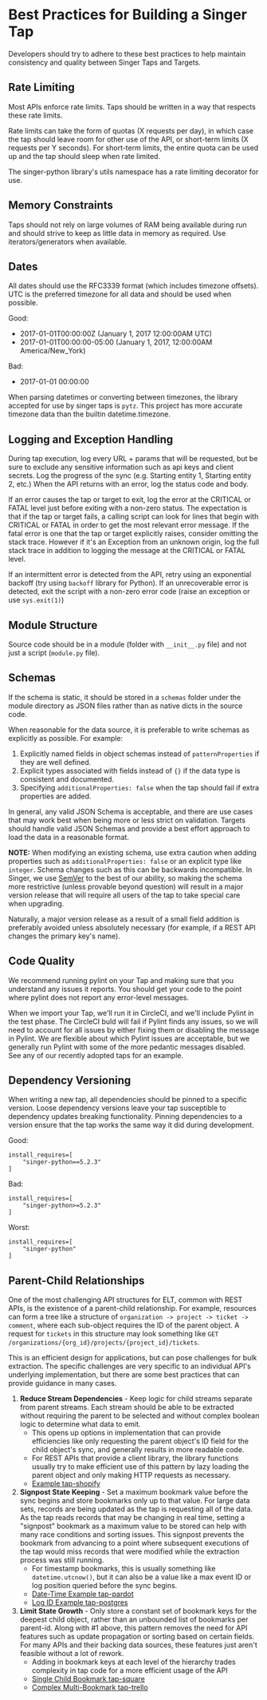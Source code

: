 # Best Practices for Building a Singer Tap

Developers should try to adhere to these best practices to help maintain
consistency and quality between Singer Taps and Targets.

## Rate Limiting

Most APIs enforce rate limits. Taps should be written in a way that
respects these rate limits.

Rate limits can take the form of quotas (X requests per day), in which
case the tap should leave room for other use of the API, or short-term
limits (X requests per Y seconds). For short-term limits, the entire quota
can be used up and the tap should sleep when rate limited.

The singer-python library's utils namespace has a rate limiting decorator
for use.

## Memory Constraints

Taps should not rely on large volumes of RAM being available during run
and should strive to keep as little data in memory as required. Use
iterators/generators when available.


## Dates

All dates should use the RFC3339 format (which includes timezone offsets).
UTC is the preferred timezone for all data and should be used when
possible.

Good:
 - 2017-01-01T00:00:00Z (January 1, 2017 12:00:00AM UTC)
 - 2017-01-01T00:00:00-05:00 (January 1, 2017, 12:00:00AM America/New_York)

Bad:
 - 2017-01-01 00:00:00

When parsing datetimes or converting between timezones, the library
accepted for use by singer taps is `pytz`. This project has more accurate
timezone data than the builtin datetime.timezone.

## Logging and Exception Handling

During tap execution, log every URL + params that will be requested, but
be sure to exclude any sensitive information such as api keys and client
secrets. Log the progress of the sync (e.g. Starting entity 1, Starting
entity 2, etc.) When the API returns with an error, log the status code
and body.

If an error causes the tap or target to exit, log the error at the
CRITICAL or FATAL level just before exiting with a non-zero status. The
expectation is that if the tap or target fails, a calling script can look
for lines that begin with CRITICAL or FATAL in order to get the most
relevant error message. If the fatal error is one that the tap or target
explicitly raises, consider omitting the stack trace. However if it's an
Exception from an unknown origin, log the full stack trace in addition to
logging the message at the CRITICAL or FATAL level.

If an intermittent error is detected from the API, retry using an
exponential backoff (try using `backoff` library for Python). If an
unrecoverable error is detected, exit the script with a non-zero error
code (raise an exception or use `sys.exit(1)`)


## Module Structure

Source code should be in a module (folder with `__init__.py` file) and not
just a script (`module.py` file).


## Schemas

If the schema is static, it should be stored in a `schemas` folder under
the module directory as JSON files rather than as native dicts in the
source code.

When reasonable for the data source, it is preferable to write schemas as
explicitly as possible. For example:

1. Explicitly named fields in object schemas instead of
   `patternProperties` if they are well defined.
2. Explicit types associated with fields instead of `{}` if the data type
   is consistent and documented.
3. Specifying `additionalProperties: false` when the tap should fail if
   extra properties are added.

In general, any valid JSON Schema is acceptable, and there are use cases
that may work best when being more or less strict on validation. Targets
should handle valid JSON Schemas and provide a best effort approach to
load the data in a reasonable format.

**NOTE:** When modifying an existing schema, use extra caution when
adding properties such as `additionalProperties: false` or an explicit
type like `integer`. Schema changes such as this can be backwards
incompatible. In Singer, we use [SemVer](https://semver.org/) to the best
of our ability, so making the schema more restrictive (unless provable
beyond question) will result in a major version release that will require
all users of the tap to take special care when upgrading.

Naturally, a major version release as a result of a small field addition
is preferably avoided unless absolutely necessary (for example, if a
REST API changes the primary key's name).

## Code Quality

We recommend running pylint on your Tap and making sure that you
understand any issues it reports. You should get your code to the point
where pylint does not report any error-level messages.

When we import your Tap, we'll run it in CircleCI, and we'll include
Pylint in the test phase. The CircleCI buld will fail if Pylint finds any
issues, so we will need to account for all issues by either fixing them or
disabling the message in Pylint. We are flexible about which Pylint issues
are acceptable, but we generally run Pylint with some of the more pedantic
messages disabled. See any of our recently adopted taps for an example.

## Dependency Versioning

When writing a new tap, all dependencies should be pinned to a specific
version. Loose dependency versions leave your tap susceptible to
dependency updates breaking functionality. Pinning dependencies to a
version ensure that the tap works the same way it did during development.

Good:

```
install_requires=[
    "singer-python==5.2.3"
]
```

Bad:
```
install_requires=[
    "singer-python>=5.2.3"
]
```

Worst:
```
install_requires=[
    "singer-python"
]
```

## Parent-Child Relationships

One of the most challenging API structures for ELT, common with REST APIs,
is the existence of a parent-child relationship. For example, resources
can form a tree like a structure of `organization -> project -> ticket ->
comment`, where each sub-object requires the ID of the parent object. A
request for `tickets` in this structure may look something like `GET
/organizations/{org_id}/projects/{project_id}/tickets`.

This is an efficient design for applications, but can pose challenges for
bulk extraction. The specific challenges are very specific to an
individual API's underlying implementation, but there are some best
practices that can provide guidance in many cases.

1. **Reduce Stream Dependencies** - Keep logic for child streams separate
   from parent streams. Each stream should be able to be extracted without
   requiring the parent to be selected and without complex boolean logic
   to determine what data to emit.
   - This opens up options in implementation that can provide efficiencies
     like only requesting the parent object's ID field for the child
     object's sync, and generally results in more readable code.
   - For REST APIs that provide a client library, the library functions
     usually try to make efficient use of this pattern by lazy loading the
     parent object and only making HTTP requests as necessary.
   - [Example
   tap-shopify](https://github.com/singer-io/tap-shopify/blob/v1.2.9/tap_shopify/streams/order_refunds.py#L28-L31)
2. **Signpost State Keeping** - Set a maximum bookmark value before the
   sync begins and store bookmarks only up to that value. For large data
   sets, records are being updated as the tap is requesting all of the
   data. As the tap reads records that may be changing in real
   time, setting a "signpost" bookmark as a
   maximum value to be stored can help with many race conditions and
   sorting issues. This signpost prevents the bookmark from advancing to
   a point where subsequent executions of the tap would miss records 
   that were modified while the extraction process was still running.
   - For timestamp bookmarks, this is usually something like
   `datetime.utcnow()`, but it can also be a value like a max event ID or
   log position queried before the sync begins.
   - [Date-Time Example
   tap-pardot](https://github.com/singer-io/tap-pardot/blob/v1.3.1/tap_pardot/streams.py#L231-L243)
   - [Log ID Example tap-postgres](https://github.com/singer-io/tap-postgres/blob/v0.2.0/tap_postgres/__init__.py#L650-L652)
3. **Limit State Growth** - Only store a constant set of bookmark keys for
   the deepest child object, rather than an unbounded list of bookmarks
   per parent-id. Along with #1 above, this pattern removes the need for
   API features such as update propagation or sorting based on certain
   fields. For many APIs and their backing data sources, these features
   just aren't feasible without a lot of rework.
   - Adding in bookmark keys at each level of the hierarchy trades
     complexity in tap code for a more efficient usage of the API
   - [Single Child Bookmark tap-square](https://github.com/singer-io/tap-square/blob/v1.3.0/tap_square/streams.py#L250)
   - [Complex Multi-Bookmark tap-trello](https://github.com/singer-io/tap-trello/blob/v1.0.0/tap_trello/streams.py#L356)
